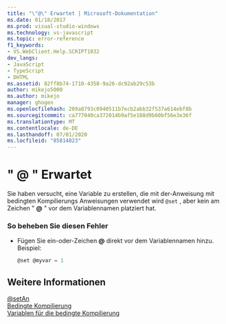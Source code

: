 ```yaml
---
title: "\"@\" Erwartet | Microsoft-Dokumentation"
ms.date: 01/18/2017
ms.prod: visual-studio-windows
ms.technology: vs-javascript
ms.topic: error-reference
f1_keywords:
- VS.WebClient.Help.SCRIPT1032
dev_langs:
- JavaScript
- TypeScript
- DHTML
ms.assetid: 82ff8b74-1710-4358-9a26-dc92ab29c53b
author: mikejo5000
ms.author: mikejo
manager: ghogen
ms.openlocfilehash: 209a8793c0940511b7ecb2abb32f537a614ebf8b
ms.sourcegitcommit: ca777040ca372014b9af5e188d9b60bf56e3e36f
ms.translationtype: MT
ms.contentlocale: de-DE
ms.lasthandoff: 07/01/2020
ms.locfileid: "85814823"
---
```

# <a name="expected-"></a>" \@ " Erwartet
Sie haben versucht, eine Variable zu erstellen, die mit der-Anweisung mit bedingten Kompilierungs Anweisungen verwendet wird `@set` , aber kein am Zeichen " **@** " vor dem Variablennamen platziert hat.  
  
### <a name="to-correct-this-error"></a>So beheben Sie diesen Fehler  
  
- Fügen Sie ein-oder-Zeichen **@** direkt vor dem Variablennamen hinzu. Beispiel:  
  
    ```JavaScript  
    @set @myvar = 1  
    ```  
  
## <a name="see-also"></a>Weitere Informationen  
 [@setAn](../../javascript/reference/at-set-statement-javascript.md)   
 [Bedingte Kompilierung](../../javascript/advanced/conditional-compilation-javascript.md)   
 [Variablen für die bedingte Kompilierung](../../javascript/advanced/conditional-compilation-variables-javascript.md)
